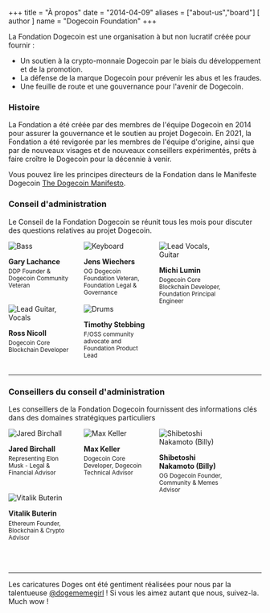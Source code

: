 +++
title = "À propos"
date = "2014-04-09"
aliases = ["about-us","board"]
[ author ]
  name = "Dogecoin Foundation"
+++

La Fondation Dogecoin est une organisation à but non lucratif créée pour fournir :

* Un soutien à la crypto-monnaie Dogecoin par le biais du développement et de la promotion. 
* La défense de la marque Dogecoin pour prévenir les abus et les fraudes.
* Une feuille de route et une gouvernance pour l'avenir de Dogecoin.

### Histoire

La Fondation a été créée par des membres de l'équipe Dogecoin en 2014 pour assurer la gouvernance et le soutien au projet Dogecoin. 
En 2021, la Fondation a été revigorée par les membres de l'équipe d'origine, ainsi que par de nouveaux visages et de nouveaux conseillers expérimentés, prêts à faire croître le Dogecoin pour la décennie à venir.

Vous pouvez lire les principes directeurs de la Fondation dans le Manifeste Dogecoin [The Dogecoin Manifesto](/manifesto).

### Conseil d'administration

Le Conseil de la Fondation Dogecoin se réunit tous les mois pour discuter des questions relatives au projet Dogecoin.


<div style="display: flex; flex-flow: row wrap; justify-content: flex-start;">

<div style="display: inline-box; width: 130px; margin-right: 20px;">
  <img title='Bass' style="margin: auto; max-width:130px;" src="/gary.jpg"/>
  <h4 style="margin-block-start: 1em; margin-block-end: 0.3em">Gary Lachance</h4>
  <small>DDP Founder & Dogecoin Community Veteran</small>
</div>

<div style="display: inline-box; width: 130px; margin-right: 20px;">
  <img title='Keyboard' style="margin: auto; max-width:130px;" src="/jens.jpg"/>
  <h4 style="margin-block-start: 1em; margin-block-end: 0.3em">Jens Wiechers</h4> 
  <small>OG Dogecoin Foundation Veteran, Foundation Legal & Governance</small>
</div>

<div style="display: inline-box; width: 130px; margin-right: 20px;">
  <img title='Lead Vocals, Guitar' style="margin: auto; max-width:130px;" src="/michi.jpg"/>
  <h4 style="margin-block-start: 1em; margin-block-end: 0.3em">Michi Lumin</h4> 
  <small>Dogecoin Core Blockchain Developer, Foundation Principal Engineer</small>
</div>

<div style="display: inline-box; width: 130px; margin-right: 20px;">
  <img title='Lead Guitar, Vocals' style="margin: auto; max-width:130px;" src="/ross.jpg"/>
  <h4 style="margin-block-start: 1em; margin-block-end: 0.3em">Ross Nicoll</h4>
  <small>Dogecoin Core Blockchain Developer</small>
</div>

<div style="display: inline-box; width: 130px;">
  <img title='Drums' style="margin: auto; max-width:130px;" src="/pomke.jpg"/>
  <h4 style="margin-block-start: 1em; margin-block-end: 0.3em">Timothy Stebbing</h4> 
  <small>F/OSS community advocate and Foundation Product Lead</small>
</div>

</div>

</br>

---

### Conseillers du conseil d'administration

Les conseillers de la Fondation Dogecoin fournissent des informations clés dans des domaines stratégiques particuliers

<div style="display: flex; flex-flow: row wrap; justify-content: flex-start;">

<div style="display: inline-box; width: 130px; margin-right: 20px;">
  <img title='Jared Birchall' style="margin: auto; max-width:130px;" src="/jared.jpg"/>
  <h4 style="margin-block-start: 1em; margin-block-end: 0.3em">Jared Birchall</h4> 
  <small>Representing Elon Musk - Legal & Financial Advisor</small>
</div>

<div style="display: inline-box; width: 130px; margin-right: 20px;">
  <img title='Max Keller' style="margin: auto; max-width:130px;" src="/max.jpg"/>
  <h4 style="margin-block-start: 1em; margin-block-end: 0.3em">Max Keller</h4> 
  <small>Dogecoin Core Developer, Dogecoin Technical Advisor</small>
</div>

<div style="display: inline-box; width: 130px; margin-right: 20px;">
  <img title='Shibetoshi Nakamoto (Billy)' style="margin: auto; max-width:130px;" src="/billy.jpg"/>
  <h4 style="margin-block-start: 1em; margin-block-end: 0.3em">Shibetoshi Nakamoto (Billy)</h4> 
  <small>OG Dogecoin Founder, Community & Memes Advisor</small>
</div>

<div style="display: inline-box; width: 130px; margin-right: 20px;">
  <img title='Vitalik Buterin' style="margin: auto; max-width:130px;" src="/vitalik.jpg"/>
  <h4 style="margin-block-start: 1em; margin-block-end: 0.3em">Vitalik Buterin</h4> 
  <small>Ethereum Founder, Blockchain & Crypto Advisor</small>
</div>

</div>

</br></br>

--- 

Les caricatures Doges ont été gentiment réalisées pour nous par la talentueuse [@dogememegirl](https://twitter.com/Dogememegirl) ! Si vous les aimez autant que nous, suivez-la. Much wow !
